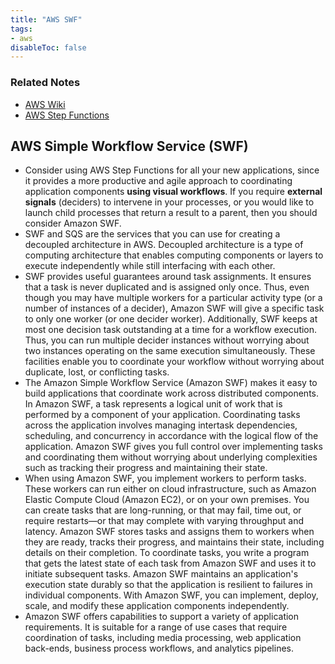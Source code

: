 ```yaml
---
title: "AWS SWF"
tags:
- aws
disableToc: false
---
```


### Related Notes
- [AWS Wiki](/notes/aws/aws-wiki.md)
- [AWS Step Functions](/notes/aws/aws-step-functions.md)

## AWS Simple Workflow Service (SWF)
- Consider using AWS Step Functions for all your new applications, since it provides a more productive and agile approach to coordinating application components **using visual workflows**. If you require **external signals** (deciders) to intervene in your processes, or you would like to launch child processes that return a result to a parent, then you should consider Amazon SWF.
- SWF and SQS are the services that you can use for creating a decoupled architecture in AWS. Decoupled architecture is a type of computing architecture that enables computing components or layers to execute independently while still interfacing with each other.
- SWF provides useful guarantees around task assignments. It ensures that a task is never duplicated and is assigned only once. Thus, even though you may have multiple workers for a particular activity type (or a number of instances of a decider), Amazon SWF will give a specific task to only one worker (or one decider worker). Additionally, SWF keeps at most one decision task outstanding at a time for a workflow execution. Thus, you can run multiple decider instances without worrying about two instances operating on the same execution simultaneously. These facilities enable you to coordinate your workflow without worrying about duplicate, lost, or conflicting tasks.
- The Amazon Simple Workflow Service (Amazon SWF) makes it easy to build applications that coordinate work across distributed components. In Amazon SWF, a task represents a logical unit of work that is performed by a component of your application. Coordinating tasks across the application involves managing intertask dependencies, scheduling, and concurrency in accordance with the logical flow of the application. Amazon SWF gives you full control over implementing tasks and coordinating them without worrying about underlying complexities such as tracking their progress and maintaining their state.
- When using Amazon SWF, you implement workers to perform tasks. These workers can run either on cloud infrastructure, such as Amazon Elastic Compute Cloud (Amazon EC2), or on your own premises. You can create tasks that are long-running, or that may fail, time out, or require restarts—or that may complete with varying throughput and latency. Amazon SWF stores tasks and assigns them to workers when they are ready, tracks their progress, and maintains their state, including details on their completion. To coordinate tasks, you write a program that gets the latest state of each task from Amazon SWF and uses it to initiate subsequent tasks. Amazon SWF maintains an application's execution state durably so that the application is resilient to failures in individual components. With Amazon SWF, you can implement, deploy, scale, and modify these application components independently.
- Amazon SWF offers capabilities to support a variety of application requirements. It is suitable for a range of use cases that require coordination of tasks, including media processing, web application back-ends, business process workflows, and analytics pipelines.